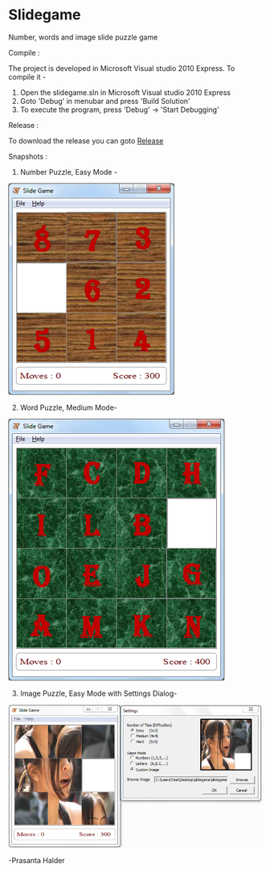 # Slidegame
Number, words and image slide puzzle game

Compile :

The project is developed in Microsoft Visual studio 2010 Express. To compile it -
1. Open the slidegame.sln in Microsoft Visual studio 2010 Express
2. Goto 'Debug' in menubar and press 'Build Solution'
3. To execute the program, press 'Debug' -> 'Start Debugging'

Release :

To download the release you can goto [Release](../../releases/latest)


Snapshots :

1. Number Puzzle, Easy Mode -

![Alt text](snapshots/number_easy.png?raw=true "Number Puzzle, Easy Mode")


2. Word Puzzle, Medium Mode-

![Alt text](snapshots/word_medium.png?raw=true "Word Puzzle, Medium Mode")


3. Image Puzzle, Easy Mode with Settings Dialog-

![Alt text](snapshots/image_settings.png?raw=true "Image Puzzle, Easy Mode with Settings Dialog")


-Prasanta Halder

